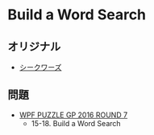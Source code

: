 # Build a Word Search

## オリジナル
- [シークワーズ](wordsearch.md)

## 問題
- [WPF PUZZLE GP 2016 ROUND 7](../questions/wpfpgp2016-7.md)
	- 15-18. Build a Word Search
